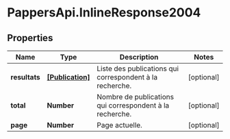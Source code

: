 # PappersApi.InlineResponse2004

## Properties

Name | Type | Description | Notes
------------ | ------------- | ------------- | -------------
**resultats** | [**[Publication]**](Publication.md) | Liste des publications qui correspondent à la recherche. | [optional] 
**total** | **Number** | Nombre de publications qui correspondent à la recherche. | [optional] 
**page** | **Number** | Page actuelle. | [optional] 


